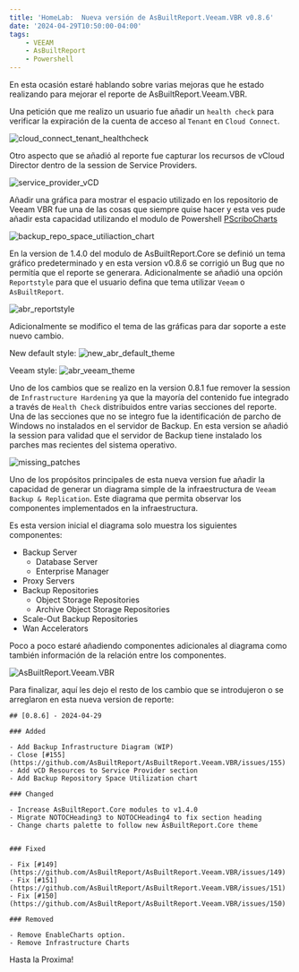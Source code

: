 ```yaml
---
title: 'HomeLab:  Nueva versión de AsBuiltReport.Veeam.VBR v0.8.6'
date: '2024-04-29T10:50:00-04:00'
tags:
    - VEEAM
    - AsBuiltReport
    - Powershell
---
```


En esta ocasión estaré hablando sobre varias mejoras que he estado realizando para mejorar el reporte de AsBuiltReport.Veeam.VBR.

Una petición que me realizo un usuario fue añadir un `health check` para verificar la expiración de la cuenta de acceso al `Tenant` en `Cloud Connect`.

![cloud_connect_tenant_healthcheck](/img/2024/abr-veeam-vbr-0_8_6/clouc_connect_tenant_healthcheck.webp)

Otro aspecto que se añadió al reporte fue capturar los recursos de vCloud Director dentro de la session de Service Providers.

![service_provider_vCD](/img/2024/abr-veeam-vbr-0_8_6/service_provider_vCD.webp)

Añadir una gráfica para mostrar el espacio utilizado en los repositorio de Veeam VBR fue una de las cosas que siempre quise hacer y esta ves pude añadir esta capacidad utilizando el modulo de Powershell [PScriboCharts](https://github.com/iainbrighton/PScriboCharts)

![backup_repo_space_utiliaction_chart](/img/2024/abr-veeam-vbr-0_8_6/backup_repo_space_utiliaction_chart.webp)

En la version de 1.4.0 del modulo de AsBuiltReport.Core se definió un tema gráfico predeterminado y en esta version v0.8.6 se corrigió un Bug que no permitía que el reporte se generara. Adicionalmente se añadió una opción `Reportstyle` para que el usuario defina que tema utilizar `Veeam` o `AsBuiltReport`.

![abr_reportstyle](/img/2024/abr-veeam-vbr-0_8_6/abr_reportstyle.webp)

Adicionalmente se modifico el tema de las gráficas para dar soporte a este nuevo cambio.

New default style:
![new_abr_default_theme](/img/2024/abr-veeam-vbr-0_8_6/new_abr_default_theme.webp)

Veeam style:
![abr_veeam_theme](/img/2024/abr-veeam-vbr-0_8_6/abr_veeam_theme.webp)

Uno de los cambios que se realizo en la version 0.8.1 fue remover la session de `Infrastructure Hardening` ya que la mayoría del contenido fue integrado a través de `Health Check` distribuidos entre varias secciones del reporte. Una de las secciones que no se integro fue la identificación de parcho de Windows no instalados en el servidor de Backup. En esta version se añadió la session para validad que el servidor de Backup tiene instalado los parches mas recientes del sistema operativo.

![missing_patches](/img/2024/abr-veeam-vbr-0_8_6/missing_patches.webp)

Uno de los propósitos principales de esta nueva version fue añadir la capacidad de generar un diagrama simple de la infraestructura de `Veeam Backup & Replication`. Este diagrama que permita observar los componentes implementados en la infraestructura.

Es esta version inicial el diagrama solo muestra los siguientes componentes:

- Backup Server
  - Database Server
  - Enterprise Manager
- Proxy Servers
- Backup Repositories
  - Object Storage Repositories
  - Archive Object Storage Repositories
- Scale-Out Backup Repositories
- Wan Accelerators

Poco a poco estaré añadiendo componentes adicionales al diagrama como también información de la relación entre los componentes.

![AsBuiltReport.Veeam.VBR](/img/2024/abr-veeam-vbr-0_8_6/AsBuiltReport.Veeam.VBR.webp)

Para finalizar, aquí les dejo el resto de los cambio que se introdujeron o se arreglaron en esta nueva version de reporte:

```text
## [0.8.6] - 2024-04-29

### Added

- Add Backup Infrastructure Diagram (WIP)
- Close [#155](https://github.com/AsBuiltReport/AsBuiltReport.Veeam.VBR/issues/155)
- Add vCD Resources to Service Provider section
- Add Backup Repository Space Utilization chart

### Changed

- Increase AsBuiltReport.Core modules to v1.4.0
- Migrate NOTOCHeading3 to NOTOCHeading4 to fix section heading
- Change charts palette to follow new AsBuiltReport.Core theme


### Fixed

- Fix [#149](https://github.com/AsBuiltReport/AsBuiltReport.Veeam.VBR/issues/149)
- Fix [#151](https://github.com/AsBuiltReport/AsBuiltReport.Veeam.VBR/issues/151)
- Fix [#150](https://github.com/AsBuiltReport/AsBuiltReport.Veeam.VBR/issues/150)

### Removed

- Remove EnableCharts option.
- Remove Infrastructure Charts
```

Hasta la Proxima!
